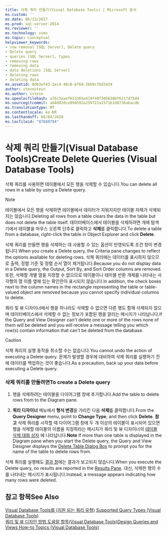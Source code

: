 ```yaml
---
title: 삭제 쿼리 만들기(Visual Database Tools) | Microsoft 문서
ms.custom: ''
ms.date: 06/13/2017
ms.prod: sql-server-2014
ms.reviewer: ''
ms.technology: ssms
ms.topic: conceptual
helpviewer_keywords:
- row removal [SQL Server], Delete query
- Delete query
- queries [SQL Server], types
- removing rows
- removing data
- data deletions [SQL Server]
- deleting rows
- deleting data
ms.assetid: 0db3af43-1ec4-48c8-b769-2bb9c76d3434
author: stevestein
ms.author: sstein
ms.openlocfilehash: a76c3aaef623365e419f40f3058308f6217d75d4
ms.sourcegitcommit: ad4d92dce894592a259721a1571b1d8736abacdb
ms.translationtype: MT
ms.contentlocale: ko-KR
ms.lasthandoff: 08/04/2020
ms.locfileid: "87660794"
---
```

# <a name="create-delete-queries-visual-database-tools"></a><span data-ttu-id="6ac8e-102">삭제 쿼리 만들기(Visual Database Tools)</span><span class="sxs-lookup"><span data-stu-id="6ac8e-102">Create Delete Queries (Visual Database Tools)</span></span>
  <span data-ttu-id="6ac8e-103">삭제 쿼리를 사용하면 테이블에서 모든 행을 삭제할 수 있습니다.</span><span class="sxs-lookup"><span data-stu-id="6ac8e-103">You can delete all rows in a table by using a Delete query.</span></span>  
  
> [!NOTE]  
>  <span data-ttu-id="6ac8e-104">테이블에서 모든 행을 삭제하면 테이블에서 데이터가 지워지지만 테이블 자체가 삭제되지는 않습니다.</span><span class="sxs-lookup"><span data-stu-id="6ac8e-104">Deleting all rows from a table clears the data in the table but does not delete the table itself.</span></span> <span data-ttu-id="6ac8e-105">데이터베이스에서 테이블을 삭제하려면 개체 탐색기에서 테이블을 마우스 오른쪽 단추로 클릭하고 **삭제**를 클릭합니다.</span><span class="sxs-lookup"><span data-stu-id="6ac8e-105">To delete a table from a database, right-click the table in Object Explorer and click **Delete**.</span></span>  
  
 <span data-ttu-id="6ac8e-106">삭제 쿼리를 만들면 행을 삭제하는 데 사용할 수 있는 옵션이 반영되도록 조건 창이 변경됩니다.</span><span class="sxs-lookup"><span data-stu-id="6ac8e-106">When you create a Delete query, the Criteria pane changes to reflect the options available for deleting rows.</span></span> <span data-ttu-id="6ac8e-107">삭제 쿼리에는 데이터를 표시하지 않으므로 출력, 정렬 기준 및 정렬 순서 열이 제거됩니다.</span><span class="sxs-lookup"><span data-stu-id="6ac8e-107">Because you do not display data in a Delete query, the Output, Sort By, and Sort Order columns are removed.</span></span> <span data-ttu-id="6ac8e-108">또한, 삭제할 개별 열을 지정할 수 없으므로 테이블이나 테이블 반환 개체를 나타내는 사각형의 열 이름 옆에 있는 확인란이 표시되지 않습니다.</span><span class="sxs-lookup"><span data-stu-id="6ac8e-108">In addition, the check boxes next to the column names in the rectangle representing the table or table-valued object are removed because you cannot specify individual columns to delete.</span></span>  
  
 <span data-ttu-id="6ac8e-109">쿼리 및 뷰 디자이너에서 행을 하나라도 삭제할 수 없으면 다른 행도 함께 삭제되지 않으며 데이터베이스에서 삭제할 수 없는 정보가 포함된 행을 알리는 메시지가 나타납니다.</span><span class="sxs-lookup"><span data-stu-id="6ac8e-109">If the Query and View Designer can't delete one or more of the rows none of them will be deleted and you will receive a message telling you which row(s) contain information that can't be deleted from the database.</span></span>  
  
> [!CAUTION]  
>  <span data-ttu-id="6ac8e-110">삭제 쿼리의 실행 동작을 취소할 수는 없습니다.</span><span class="sxs-lookup"><span data-stu-id="6ac8e-110">You cannot undo the action of executing a Delete query.</span></span> <span data-ttu-id="6ac8e-111">문제가 발생할 경우에 대비하여 삭제 쿼리를 실행하기 전에 데이터를 백업하는 것이 좋습니다.</span><span class="sxs-lookup"><span data-stu-id="6ac8e-111">As a precaution, back up your data before executing a Delete query.</span></span>  
  
### <a name="to-create-a-delete-query"></a><span data-ttu-id="6ac8e-112">삭제 쿼리를 만들려면</span><span class="sxs-lookup"><span data-stu-id="6ac8e-112">To create a Delete query</span></span>  
  
1.  <span data-ttu-id="6ac8e-113">행을 삭제하려는 테이블을 다이어그램 창에 추가합니다.</span><span class="sxs-lookup"><span data-stu-id="6ac8e-113">Add the table to delete rows from to the Diagram pane.</span></span>  
  
2.  <span data-ttu-id="6ac8e-114">**쿼리 디자이너** 메뉴에서 **형식 변경**을 가리킨 다음 **삭제**를 클릭합니다.</span><span class="sxs-lookup"><span data-stu-id="6ac8e-114">From the **Query Designer** menu, point to **Change Type**, and then click **Delete**.</span></span> <span data-ttu-id="6ac8e-115">**참고** 삭제 쿼리를 시작할 때 다이어그램 창에 두 개 이상의 테이블이 표시되어 있으면 행을 삭제할 테이블의 이름을 지정하라는 메시지가 쿼리 및 뷰 디자이너의 [테이블 삭제 대화 상자](visual-database-tools.md) 에 나타납니다.</span><span class="sxs-lookup"><span data-stu-id="6ac8e-115">**Note** If more than one table is displayed in the Diagram pane when you start the Delete query, the Query and View Designer displays the [Delete Table Dialog Box](visual-database-tools.md) to prompt you for the name of the table to delete rows from.</span></span>  
  
 <span data-ttu-id="6ac8e-116">삭제 쿼리를 실행해도 [결과 창](results-pane-visual-database-tools.md)에는 결과가 보고되지 않습니다.</span><span class="sxs-lookup"><span data-stu-id="6ac8e-116">When you execute the Delete query, no results are reported in the [Results Pane](results-pane-visual-database-tools.md).</span></span> <span data-ttu-id="6ac8e-117">대신, 삭제한 행의 수를 나타내는 메시지가 표시됩니다.</span><span class="sxs-lookup"><span data-stu-id="6ac8e-117">Instead, a message appears indicating how many rows were deleted.</span></span>  
  
## <a name="see-also"></a><span data-ttu-id="6ac8e-118">참고 항목</span><span class="sxs-lookup"><span data-stu-id="6ac8e-118">See Also</span></span>  
 <span data-ttu-id="6ac8e-119">[Visual Database Tools를 &#40;지원 되는 쿼리 유형&#41;](supported-query-types-visual-database-tools.md) </span><span class="sxs-lookup"><span data-stu-id="6ac8e-119">[Supported Query Types &#40;Visual Database Tools&#41;](supported-query-types-visual-database-tools.md) </span></span>  
 [<span data-ttu-id="6ac8e-120">쿼리 및 뷰 디자인 방법 도움말 항목&#40;Visual Database Tools&#41;</span><span class="sxs-lookup"><span data-stu-id="6ac8e-120">Design Queries and Views How-to Topics &#40;Visual Database Tools&#41;</span></span>](design-queries-and-views-how-to-topics-visual-database-tools.md)  
  
  
